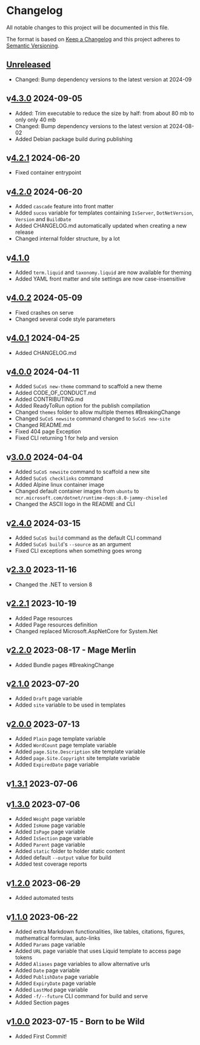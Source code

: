 # Changelog

All notable changes to this project will be documented in this file.

The format is based on [Keep a Changelog](http://keepachangelog.com/en/1.0.0/)
and this project adheres to [Semantic Versioning](http://semver.org/spec/v2.0.0.html).

## [Unreleased]

- Changed: Bump dependency versions to the latest version at 2024-09

## v[4.3.0] 2024-09-05

- Added: Trim executable to reduce the size by half: from about 80 mb to only only 40 mb
- Changed: Bump dependency versions to the latest version at 2024-08-02
- Added Debian package build during publishing

## v[4.2.1] 2024-06-20

- Fixed container entrypoint

## v[4.2.0] 2024-06-20

- Added `cascade` feature into front matter
- Added `sucos` variable for templates containing `IsServer`, `DotNetVersion`, `Version` and `BuildDate`
- Added CHANGELOG.md automatically updated when creating a new release
- Changed internal folder structure, by a lot

## v[4.1.0]

- Added `term.liquid` and `taxonomy.liquid` are now available for theming
- Added YAML front matter and site settings are now case-insensitive

## v[4.0.2] 2024-05-09

- Fixed crashes on serve
- Changed several code style parameters

## v[4.0.1] 2024-04-25

- Added CHANGELOG.md

## v[4.0.0] 2024-04-11

- Added `SuCoS new-theme` command to scaffold a new theme
- Added CODE_OF_CONDUCT.md
- Added CONTRIBUTING.md
- Added ReadyToRun option for the publish compilation
- Changed `themes` folder to allow multiple themes #BreakingChange
- Changed `SuCoS newsite` command changed to `SuCoS new-site`
- Changed README.md
- Fixed 404 page Exception
- Fixed CLI returning 1 for help and version

## v[3.0.0] 2024-04-04

- Added `SuCoS newsite` command to scaffold a new site
- Added `SuCoS checklinks` command
- Added Alpine linux container image
- Changed default container images from `ubuntu` to `mcr.microsoft.com/dotnet/runtime-deps:8.0-jammy-chiseled`
- Changed the ASCII logo in the README and CLI

## v[2.4.0] 2024-03-15

- Added `SuCoS build` command as the default CLI command
- Added `SuCoS build`'s `--source` as an argument
- Fixed CLI exceptions when something goes wrong

## v[2.3.0] 2023-11-16

- Changed the .NET to version 8

## v[2.2.1] 2023-10-19

- Added Page resources
- Added Page resources definition
- Changed replaced Microsoft.AspNetCore for System.Net

## v[2.2.0] 2023-08-17 - Mage Merlin

- Added Bundle pages #BreakingChange

## v[2.1.0] 2023-07-20

- Added `Draft` page variable
- Added `site` variable to be used in templates

## v[2.0.0] 2023-07-13

- Added `Plain` page template variable
- Added `WordCount` page template variable
- Added `page.Site.Description` site template variable
- Added `page.Site.Copyright` site template variable
- Added `ExpiredDate` page variable

## v[1.3.1] 2023-07-06

## v[1.3.0] 2023-07-06

- Added `Weight` page variable
- Added `IsHome` page variable
- Added `IsPage` page variable
- Added `IsSection` page variable
- Added `Parent` page variable
- Added `static` folder to holder static content
- Added default `--output` value for build
- Added test coverage reports

## v[1.2.0] 2023-06-29

- Added automated tests

## v[1.1.0] 2023-06-22

- Added extra Markdown functionalities, like tables, citations, figures, mathematical formulas, auto-links
- Added `Params` page variable
- Added `URL` page variable that uses Liquid template to access page tokens
- Added `Aliases` page variables to allow alternative urls
- Added `Date` page variable
- Added `PublishDate` page variable
- Added `ExpiryDate` page variable
- Added `LastMod` page variable
- Added `-f/--future` CLI command for build and serve
- Added Section pages

## v[1.0.0] 2023-07-15 - Born to be Wild

- Added First Commit!

[Unreleased]: https://gitlab.com/sucos/sucos/-/compare/v4.3.0...HEAD
[4.3.0]: https://gitlab.com/sucos/sucos/-/compare/v4.2.1...v4.3.0
[4.2.1]: https://gitlab.com/sucos/sucos/-/compare/v4.2.0...v4.2.1
[4.2.0]: https://gitlab.com/sucos/sucos/-/compare/v4.1.0...v4.2.0
[4.1.0]: https://gitlab.com/sucos/sucos/-/compare/v4.0.1...v4.1.0
[4.0.2]: https://gitlab.com/sucos/sucos/-/compare/v4.0.1...v4.0.2
[4.0.1]: https://gitlab.com/sucos/sucos/-/compare/v4.0.0...v4.0.1
[4.0.0]: https://gitlab.com/sucos/sucos/-/compare/v3.0.0...v4.0.0
[3.0.0]: https://gitlab.com/sucos/sucos/-/compare/v2.4.0...v3.0.0
[2.4.0]: https://gitlab.com/sucos/sucos/-/compare/v2.3.0...v2.4.0
[2.3.0]: https://gitlab.com/sucos/sucos/-/compare/v2.2.1...v2.3.0
[2.2.1]: https://gitlab.com/sucos/sucos/-/compare/v2.2.0...v2.2.1
[2.2.0]: https://gitlab.com/sucos/sucos/-/compare/v2.1.0...v2.2.0
[2.1.0]: https://gitlab.com/sucos/sucos/-/compare/v2.0.0...v2.1.0
[2.0.0]: https://gitlab.com/sucos/sucos/-/compare/v1.3.1...v2.0.0
[1.3.1]: https://gitlab.com/sucos/sucos/-/compare/v1.3.0...v1.3.1
[1.3.0]: https://gitlab.com/sucos/sucos/-/compare/v1.2.0...v1.3.0
[1.2.0]: https://gitlab.com/sucos/sucos/-/compare/v1.1.0...v1.2.0
[1.1.0]: https://gitlab.com/sucos/sucos/-/compare/v1.0.0...v1.1.0
[1.0.0]: https://gitlab.com/sucos/sucos/-/tree/v1.0.0
